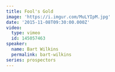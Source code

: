 ```yaml
---
title: Fool's Gold
image: 'https://i.imgur.com/MuLYIpM.jpg'
date: '2015-11-08T09:30:00.000Z'
video:
  type: vimeo
  id: 145057463
speaker:
  name: Bart Wilkins
  permalink: bart-wilkins
series: prospectors
---
```



